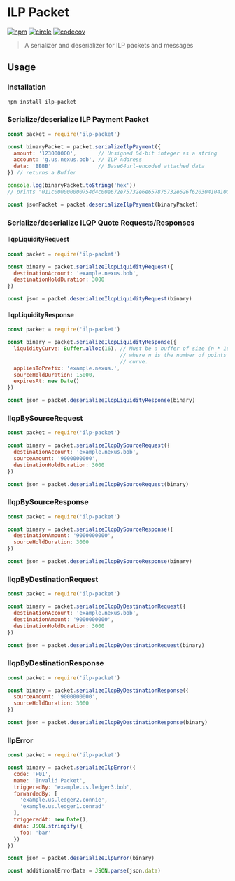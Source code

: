 # ILP Packet

[![npm][npm-image]][npm-url] [![circle][circle-image]][circle-url] [![codecov][codecov-image]][codecov-url]

[npm-image]: https://img.shields.io/npm/v/ilp-packet.svg?style=flat
[npm-url]: https://npmjs.org/package/ilp-packet
[circle-image]: https://circleci.com/gh/interledgerjs/ilp-packet.svg?style=shield
[circle-url]: https://circleci.com/gh/interledgerjs/ilp-packet
[codecov-image]: https://codecov.io/gh/interledgerjs/ilp-packet/branch/master/graph/badge.svg
[codecov-url]: https://codecov.io/gh/interledgerjs/ilp-packet

> A serializer and deserializer for ILP packets and messages

## Usage

### Installation

```sh
npm install ilp-packet
```

### Serialize/deserialize ILP Payment Packet

```js
const packet = require('ilp-packet')

const binaryPacket = packet.serializeIlpPayment({
  amount: '123000000',       // Unsigned 64-bit integer as a string
  account: 'g.us.nexus.bob', // ILP Address
  data: 'BBBB'               // Base64url-encoded attached data
}) // returns a Buffer

console.log(binaryPacket.toString('hex'))
// prints "011c000000000754d4c00e672e75732e6e657875732e626f620304104100"

const jsonPacket = packet.deserializeIlpPayment(binaryPacket)
```

### Serialize/deserialize ILQP Quote Requests/Responses

#### IlqpLiquidityRequest

```js
const packet = require('ilp-packet')

const binary = packet.serializeIlqpLiquidityRequest({
  destinationAccount: 'example.nexus.bob',
  destinationHoldDuration: 3000
})

const json = packet.deserializeIlqpLiquidityRequest(binary)
```

#### IlqpLiquidityResponse

```js
const packet = require('ilp-packet')

const binary = packet.serializeIlqpLiquidityResponse({
  liquidityCurve: Buffer.alloc(16), // Must be a buffer of size (n * 16) bytes
                                    // where n is the number of points in the
                                    // curve.
  appliesToPrefix: 'example.nexus.',
  sourceHoldDuration: 15000,
  expiresAt: new Date()
})

const json = packet.deserializeIlqpLiquidityResponse(binary)
```

### IlqpBySourceRequest

```js
const packet = require('ilp-packet')

const binary = packet.serializeIlqpBySourceRequest({
  destinationAccount: 'example.nexus.bob',
  sourceAmount: '9000000000',
  destinationHoldDuration: 3000
})

const json = packet.deserializeIlqpBySourceRequest(binary)
```

### IlqpBySourceResponse

```js
const packet = require('ilp-packet')

const binary = packet.serializeIlqpBySourceResponse({
  destinationAmount: '9000000000',
  sourceHoldDuration: 3000
})

const json = packet.deserializeIlqpBySourceResponse(binary)
```

### IlqpByDestinationRequest

```js
const packet = require('ilp-packet')

const binary = packet.serializeIlqpByDestinationRequest({
  destinationAccount: 'example.nexus.bob',
  destinationAmount: '9000000000',
  destinationHoldDuration: 3000
})

const json = packet.deserializeIlqpByDestinationRequest(binary)
```

### IlqpByDestinationResponse

```js
const packet = require('ilp-packet')

const binary = packet.serializeIlqpByDestinationResponse({
  sourceAmount: '9000000000',
  sourceHoldDuration: 3000
})

const json = packet.deserializeIlqpByDestinationResponse(binary)
```
### IlpError

```js
const packet = require('ilp-packet')

const binary = packet.serializeIlpError({
  code: 'F01',
  name: 'Invalid Packet',
  triggeredBy: 'example.us.ledger3.bob',
  forwardedBy: [
    'example.us.ledger2.connie',
    'example.us.ledger1.conrad'
  ],
  triggeredAt: new Date(),
  data: JSON.stringify({
    foo: 'bar'
  })
})

const json = packet.deserializeIlpError(binary)

const additionalErrorData = JSON.parse(json.data)
```
